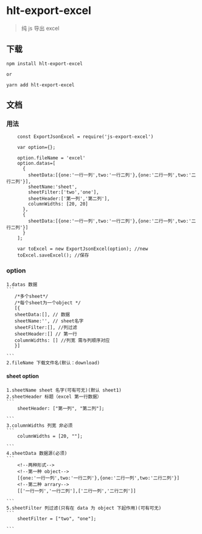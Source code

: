 # hlt-export-excel

> 纯 js 导出 excel

## 下载

```
npm install hlt-export-excel

or

yarn add hlt-export-excel

```

## 文档

### 用法

```
    const ExportJsonExcel = require('js-export-excel')

    var option={};

    option.fileName = 'excel'
    option.datas=[
      {
        sheetData:[{one:'一行一列',two:'一行二列'},{one:'二行一列',two:'二行二列'}],
        sheetName:'sheet',
        sheetFilter:['two','one'],
        sheetHeader:['第一列','第二列'],
        columnWidths: [20, 20]
      },
      {
        sheetData:[{one:'一行一列',two:'一行二列'},{one:'二行一列',two:'二行二列'}]
      }
    ];

    var toExcel = new ExportJsonExcel(option); //new
    toExcel.saveExcel(); //保存
```

### option

    1.datas 数据
    ```
       /*多个sheet*/
       /*每个sheet为一个object */
       [{
       sheetData:[], // 数据
       sheetName:'', // sheet名字
       sheetFilter:[], //列过滤
       sheetHeader:[] // 第一行
       columnWidths: [] //列宽 需与列顺序对应
       }]

    ```
    2.fileName 下载文件名(默认：download)

#### sheet option
    1.sheetName sheet 名字(可有可无)(默认 sheet1)
    2.sheetHeader 标题（excel 第一行数据）
    ```
        sheetHeader: ["第一列", "第二列"];

    ```
    3.columnWidths 列宽 非必须
    ```
        columnWidths = [20, ""];

    ```
    4.sheetData 数据源(必须)
    ```
        <!--两种形式-->
        <!--第一种 object-->
        [{one:'一行一列',two:'一行二列'},{one:'二行一列',two:'二行二列'}]
        <!--第二种 arrary-->
        [['一行一列','一行二列'],['二行一列','二行二列']]

    ```
    5.sheetFilter 列过滤(只有在 data 为 object 下起作用)(可有可无)
    ```
        sheetFilter = ["two", "one"];

    ```
